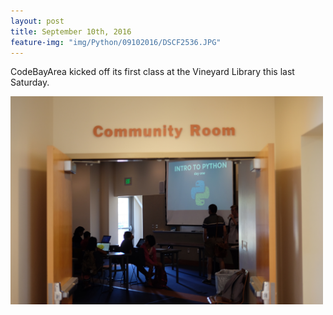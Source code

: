 ```yaml
---
layout: post
title: September 10th, 2016
feature-img: "img/Python/09102016/DSCF2536.JPG"
---
```


CodeBayArea kicked off its first class at the Vineyard Library this last Saturday.

<img src="/img/Python/09102016/DSCF2490.JPG" width="500">